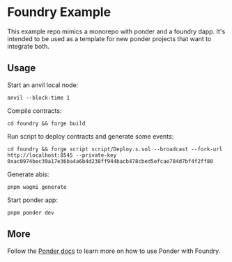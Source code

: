 # Foundry Example

This example repo mimics a monorepo with ponder and a foundry dapp. It's intended to be used as a template for new ponder projects that want to integrate both.

## Usage

Start an anvil local node:

```shell
anvil --block-time 1
```

Compile contracts:

```shell
cd foundry && forge build
```

Run script to deploy contracts and generate some events:

```shell
cd foundry && forge script script/Deploy.s.sol --broadcast --fork-url http://localhost:8545 --private-key 0xac0974bec39a17e36ba4a6b4d238ff944bacb478cbed5efcae784d7bf4f2ff80
```

Generate abis:

```shell
pnpm wagmi generate
```

Start ponder app:

```shell
pnpm ponder dev
```

## More

Follow the [Ponder docs](https://ponder.sh/docs/advanced/foundry) to learn more on how to use Ponder with Foundry.
